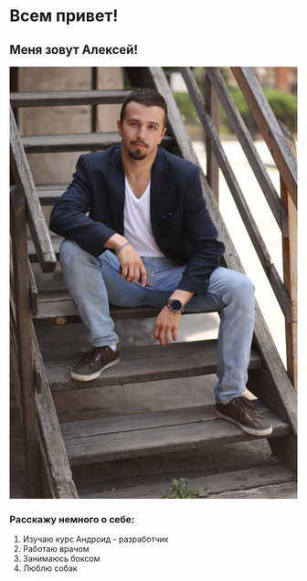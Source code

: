 #  Всем привет!
## Меня зовут Алексей!
![Моё фото](/fRgvdjPgT-Y.jpg)
### Расскажу немного о себе:

1. Изучаю курс Андроид - разработчик
2. Работаю врачом
3. Занимаюсь боксом
4. Люблю собак
  